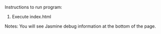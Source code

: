 Instructions to run program:

1. Execute index.html

Notes: You will see Jasmine debug information at the bottom of the page.